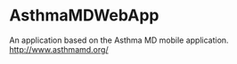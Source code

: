 # AsthmaMDWebApp
An application based on the Asthma MD mobile application. 
http://www.asthmamd.org/
